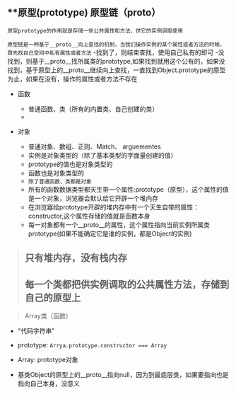 ## **原型(prototype) 原型链（__proto__）
`原型prototype的作用就是存储一些公共属性和方法，供它的实例调取使用`

`原型链是一种基于__proto__向上查找的机制，当我们操作实例的某个属性或者方法的时候，首先找自己空间中私有属性或者方法`
-找到了，则结束查找，使用自己私有的即可
-没找到，则基于__proto__找所属类的prototype,如果找到就用这个公有的，如果没找到，基于原型上的__proto__继续向上查找，一直找到Object.prototype的原型为止，如果在没有，操作的属性或者方法不存在

* 函数

    + 普通函数、类（所有的内置类、自己创建的类）
    +
* 对象

    + 普通对象、数组、正则、Match、 arguementes
    + 实例是对象类型的（除了基本类型的字面量创建的值）
    + prototype的值也是对象类型的
    + 函数也是对象类型的
    +  `除了普通函数、类都是对象`

    - 所有的函数数据类型都天生带一个属性:prototype（原型），这个属性的值是一个对象，浏览器会默认给它开辟一个堆内存
    - 在浏览器给prototype开辟的堆内存中有一个天生自带的属性：constructor,这个属性存储的值就是函数本身
    - 每一对象都有一个__proto__的属性，这个属性指向当前实例所属类prototype(如果不能确定它是谁的实例，都是Object的实例)


> ## **只有堆内存，没有栈内存**
> ## **每一个类都把供实例调取的公共属性方法，存储到自己的原型上**

> Array类（函数）
   - "代码字符串"
   - prototype:
   `Arrya.prototype.constructor === Array`
   - Array: prototype对象

- 基类Object的原型上的__proto__指向null，因为到最底层类，如果要指向也是指向自己本身，没意义

